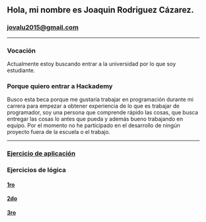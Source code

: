 ## Hola, mi nombre es Joaquin Rodriguez Cázarez.
### jovalu2015@gmail.com
----
### Vocación 
Actualmente estoy buscando entrar a la universidad por lo que soy estudiante. 
### Porque quiero entrar a Hackademy
Busco esta beca porque me gustaría trabajar en programación durante mi carrera para empezar a obtener experiencia de lo que es trabajar de programador, soy una persona que comprende rápido las cosas, que busca entregar las cosas lo antes que pueda y además bueno trabajando en equipo. 
Por el momento no he participado en el desarrollo de ningún proyecto fuera de la escuela o el trabajo.

----

### [Ejercicio de aplicación](https://mixup19.github.io/mascotafront/principal.html)

### Ejercicios de lógica

#### [1ro](https://mixup19.github.io/logica1/imprimir.html)

#### [2do](https://mixup19.github.io/logica2/fechas.html)

#### [3ro](https://mixup19.github.io/logica3/ordenado.html)
